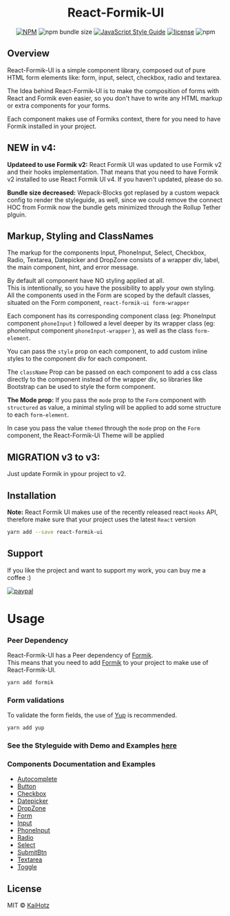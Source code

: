 <h1 align="center">React-Formik-UI</h1>

<div align="center">

[![NPM](https://img.shields.io/npm/v/react-formik-ui.svg)](https://www.npmjs.com/package/react-formik-ui)
![npm bundle size](https://img.shields.io/bundlephobia/minzip/react-formik-ui)
[![JavaScript Style Guide](https://img.shields.io/badge/code_style-Airbnb-brightgreen.svg)](https://github.com/airbnb/javascript)
[![license](https://img.shields.io/badge/license-MIT-green.svg)](https://github.com/KaiHotz/react-formik-ui/blob/master/LICENSE)
![npm](https://img.shields.io/npm/dw/react-formik-ui)

</div>

## Overview

React-Formik-UI is a simple component library, composed out of pure HTML form elements like:
form, input, select, checkbox, radio and textarea.

The Idea behind React-Formik-UI is to make the composition of forms with React and Formik even easier,
so you don't have to write any HTML markup or extra components for your forms.

Each component makes use of Formiks context, there for you need to have Formik installed in your project.

## NEW in v4:

**Updateed to use Formik v2:** React Formik UI was updated to use Formik v2  and their hooks implementation.
That means that you need to have Formik v2 installed to use React Formik UI v4. If you haven't updated, please do so.

**Bundle size decreased:** Wepack-Blocks got replased by a custom wepack config to render the styleguide, as well, since we could remove the connect HOC from Formik now the bundle gets minimized through the Rollup Tether plguin.


## Markup, Styling and ClassNames

The markup for the components Input, PhoneInput, Select, Checkbox, Radio, Textarea, Datepicker and DropZone consists of a wrapper div, label, the main component, hint, and error message.

By default all component have NO styling applied at all.</br>
This is intentionally, so you have the possibility to apply your own styling.</br>
All the components used in the Form are scoped by the default classes, situated on the Form component, `react-formik-ui form-wrapper`

Each component has its corresponding component class (eg: PhoneInput component  `phoneInput` ) followed a level deeper by its wrapper class (eg: phoneInput component  `phoneInput-wrapper` ), as well as the class `form-element`.</br>

You can pass the `style` prop on each component, to add custom inline styles to the component div for each component.

The `className` Prop can be passed on each component to add a css class directly to the component instead of the wrapper div, so libraries like Bootstrap can be used to style the form component.

**The Mode prop:** If you pass the  `mode` prop to the `Form` component with `structured` as value, a minimal styling will be applied to add some structure to each `form-element`.

In case you pass the value `themed` through the `mode` prop on the `Form` component, the React-Formik-Ui Theme will be applied

## MIGRATION v3 to v3:

Just update Formik in ypour project to v2.

## Installation

**Note:** React Formik UI makes use of the recently released react `Hooks` API, therefore make sure that your project uses the latest `React` version

```sh
yarn add --save react-formik-ui
```

## Support

If you like the project and want to support my work, you can buy me a coffee :)

[![paypal](https://img.shields.io/badge/donate-paypal-blue.svg)](https://paypal.me/kaihotz)

# Usage

### Peer Dependency

React-Formik-UI has a Peer dependency of [Formik](https://github.com/jaredpalmer/formik).</br>
This means that you need to add [Formik](https://github.com/jaredpalmer/formik) to your project to make use of React-Formik-UI.</br>

```sh
yarn add formik
```

### Form validations

To validate the form fields, the use of [Yup](https://github.com/jquense/yup) is recommended.

```sh
yarn add yup
```

### See the Styleguide with Demo and Examples [here](https://kaihotz.github.io/react-formik-ui/)

### Components Documentation and Examples

- [Autocomplete](https://kaihotz.github.io/react-formik-ui/#autocomplete)
- [Button](https://kaihotz.github.io/react-formik-ui/#button)
- [Checkbox](https://kaihotz.github.io/react-formik-ui/#checkbox)
- [Datepicker](https://kaihotz.github.io/react-formik-ui/#datepicker)
- [DropZone](https://kaihotz.github.io/react-formik-ui/#dropzone)
- [Form](https://kaihotz.github.io/react-formik-ui/#form)
- [Input](https://kaihotz.github.io/react-formik-ui/#input)
- [PhoneInput](https://kaihotz.github.io/react-formik-ui/#phoneinput)
- [Radio](https://kaihotz.github.io/react-formik-ui/#radio)
- [Select](https://kaihotz.github.io/react-formik-ui/#select)
- [SubmitBtn](https://kaihotz.github.io/react-formik-ui/#submitbtn)
- [Textarea](https://kaihotz.github.io/react-formik-ui/#textarea)
- [Toggle](https://kaihotz.github.io/react-formik-ui/#toggle)

## License

MIT © [KaiHotz](https://github.com/KaiHotz)
